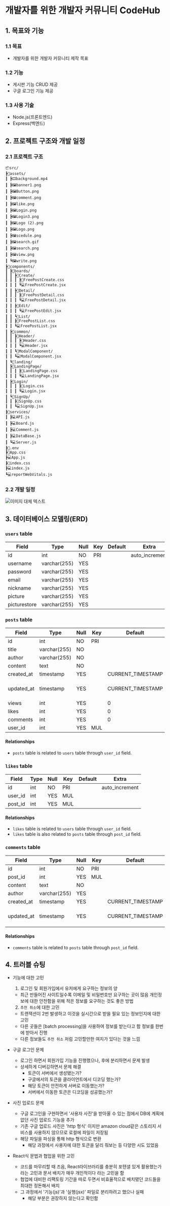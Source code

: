# 개발자를 위한 개발자 커뮤니티 CodeHub

## 1. 목표와 기능

### 1.1 목표

- 개발자를 위한 개발자 커뮤니티 제작 목표

### 1.2 기능

- 게시판 기능 CRUD 제공
- 구글 로그인 기능 제공

### 1.3 사용 기술

- Node.js(프론트엔드)
- Express(백엔드)

## 2. 프로젝트 구조와 개발 일정

### 2.1 프로젝트 구조

```plaintext
📦src/
┣📂assets/
┃ ┣🎞️background.mp4
┃ ┣🖼️banner1.png
┃ ┣🖼️Button.png
┃ ┣🖼️comment.png
┃ ┣🖼️like.png
┃ ┣🖼️Login.png
┃ ┣🖼️Login3.png
┃ ┣🖼️Logo (2).png
┃ ┣🖼️Logo.png
┃ ┣🖼️scedule.png
┃ ┣🖼️search.gif
┃ ┣🖼️search.png
┃ ┣🖼️view.png
┃ ┗🖼️write.png
┣📂components/
┃ ┣📂boards/
┃ ┃ ┣📂Create/
┃ ┃ ┃ ┣🎨FreePostCreate.css
┃ ┃ ┃ ┗💻FreePostCreate.jsx
┃ ┃ ┣📂Detail/
┃ ┃ ┃ ┣🎨FreePostDetail.css
┃ ┃ ┃ ┗💻FreePostDetail.jsx
┃ ┃ ┣📂Edit/
┃ ┃ ┃ ┗💻FreePostEdit.jsx
┃ ┃ ┗📂List/
┃ ┃ ┣🎨FreePostList.css
┃ ┃ ┗💻FreePostList.jsx
┃ ┣📂common/
┃ ┃ ┣📂Header/
┃ ┃ ┃ ┣🎨Header.css
┃ ┃ ┃ ┗💻Header.jsx
┃ ┃ ┗📂ModalComponent/
┃ ┃ ┗💻ModalComponent.jsx
┃ ┗📂landing/
┃ ┣📂LandingPage/
┃ ┃ ┃ ┣🎨LandingPage.css
┃ ┃ ┃ ┗💻LandingPage.jsx
┃ ┣📂Login/
┃ ┃ ┃ ┣🎨Login.css
┃ ┃ ┃ ┗💻Login.jsx
┃ ┗📂SignUp/
┃ ┃ ┣🎨SignUp.css
┃ ┃ ┗💻SignUp.jsx
┣📂services/
┃ ┣💻API.js
┃ ┣💻Board.js
┃ ┣💻Comment.js
┃ ┣💻DataBase.js
┃ ┗💻Server.js
┣📜.env
┣🎨App.css
┣💻App.js
┣🎨index.css
┣💻index.js
┗💻reportWebVitals.js
```

### 2.2 개발 일정

![이미지 대체 텍스트](./src/assets/scedule.png)

## 3. 데이터베이스 모델링(ERD)

### `users` table

| Field        | Type         | Null | Key | Default | Extra          |
| ------------ | ------------ | ---- | --- | ------- | -------------- |
| id           | int          | NO   | PRI |         | auto_increment |
| username     | varchar(255) | YES  |     |         |                |
| password     | varchar(255) | YES  |     |         |                |
| email        | varchar(255) | YES  |     |         |                |
| nickname     | varchar(255) | YES  |     |         |                |
| picture      | varchar(255) | YES  |     |         |                |
| picturestore | varchar(255) | YES  |     |         |                |

### `posts` table

| Field      | Type         | Null | Key | Default           | Extra                                         |
| ---------- | ------------ | ---- | --- | ----------------- | --------------------------------------------- |
| id         | int          | NO   | PRI |                   | auto_increment                                |
| title      | varchar(255) | NO   |     |                   |                                               |
| author     | varchar(255) | NO   |     |                   |                                               |
| content    | text         | NO   |     |                   |                                               |
| created_at | timestamp    | YES  |     | CURRENT_TIMESTAMP | DEFAULT_GENERATED                             |
| updated_at | timestamp    | YES  |     | CURRENT_TIMESTAMP | DEFAULT_GENERATED on update CURRENT_TIMESTAMP |
| views      | int          | YES  |     | 0                 |                                               |
| likes      | int          | YES  |     | 0                 |                                               |
| comments   | int          | YES  |     | 0                 |                                               |
| user_id    | int          | YES  | MUL |                   |                                               |

#### Relationships

- `posts` table is related to `users` table through `user_id` field.

### `likes` table

| Field   | Type | Null | Key | Default | Extra          |
| ------- | ---- | ---- | --- | ------- | -------------- |
| id      | int  | NO   | PRI |         | auto_increment |
| user_id | int  | YES  | MUL |         |                |
| post_id | int  | YES  | MUL |         |                |

#### Relationships

- `likes` table is related to `users` table through `user_id` field.
- `likes` table is also related to `posts` table through `post_id` field.

### `comments` table

| Field      | Type         | Null | Key | Default           | Extra                                         |
| ---------- | ------------ | ---- | --- | ----------------- | --------------------------------------------- |
| id         | int          | NO   | PRI |                   | auto_increment                                |
| post_id    | int          | YES  | MUL |                   |                                               |
| content    | text         | NO   |     |                   |                                               |
| author     | varchar(255) | YES  |     |                   |                                               |
| created_at | timestamp    | YES  |     | CURRENT_TIMESTAMP | DEFAULT_GENERATED                             |
| updated_at | timestamp    | YES  |     | CURRENT_TIMESTAMP | DEFAULT_GENERATED on update CURRENT_TIMESTAMP |

#### Relationships

- `comments` table is related to `posts` table through `post_id` field.

## 4. 트러블 슈팅

- 기능에 대한 고민

  1. 로그인 및 회원가입에서 유저에게 요구하는 정보의 양

  - 최근 만들어진 사이트일수록 이메일 및 비밀번호만 요구하는 곳이 많음
    개인정보에 대한 안전함을 위해 적은 정보를 요구하는 것도 좋은 방법

  2. `추천 취소`에 대한 고민

  - 트랜잭션이 2번 발생하고 이것을 실시간으로 받을 필요 있는 정보인지에 대한 고민
  - 다른 곳들은 [batch processing]을 사용하여 정보를 받는다고 함 정보를 한번에 받아서 진행
  - 다른 정보들도 `추천 취소` 처럼 고민할만한 여지가 있다는 것을 느낌

- 구글 로그인 문제

  - 로그인 하면서 회원가입 기능을 진행했으나, 후에 분리하면서 문제 발생
  - 상세하게 디버깅하면서 문제 해결
    - 토큰이 서버에서 생성됐는가?
    - 구글에서의 토큰을 클라이언트에서 디코딩 했는가?
    - 해당 토큰이 안전하게 서버로 이동했는가?
    - 서버에서 이동한 토큰은 디코딩을 성공했는가?

- 사진 업로드 문제

  - 구글 로그인을 구현하면서 '사용자 사진'을 받아올 수 있는 점에서
    DB에 계획에 없던 사진 업로드 기능을 추가
  - 기존 구글 업로드 사진은 'http 형식' 이지만
    amazon cloud같은 스토리지 서비스를 사용하지 않으므로 로컬에 파일이 저장됨
  - 해당 파일을 파싱을 통해 http 형식으로 변환
    - 해당 과정에서 사용자에 대한 토큰을 달리 줘보는 등 다양한 시도 있었음

- React식 문법과 협업을 위한 고민
  - 코드를 마무리할 때 즈음, React라이브러리를 충분히 포텐셜 있게 활용했는가 라는 고민과 문서 배치가 매우 개인적이다 라는 고민을 함
  - 협업에 대비한 리팩토링 기간을 따로 두면서 비효율적으로 배치됐던 코드들을 최대한 정돈해서 배치
  - 그 과정에서 '기능(js)'과 '실행(jsx)' 파일로 분리하려고 했으나 실패
    - 해당 부분은 권장하지 않는다고 확인함

